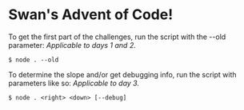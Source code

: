 # Swan's Advent of Code!

To get the first part of the challenges, run the script with the --old parameter:
_Applicable to days 1 and 2._
```
$ node . --old
```

To determine the slope and/or get debugging info, run the script with parameters like so:
_Applicable to day 3._
```
$ node . <right> <down> [--debug]
```